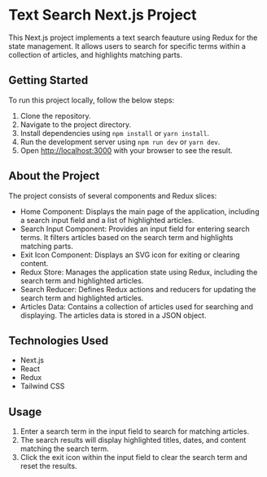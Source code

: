 # Text Search Next.js Project

This Next.js project implements a text search feauture using Redux for the state management.
It allows users to search for specific terms within a collection of articles, and highlights matching parts.

## Getting Started

To run this project locally, follow the below steps:

1. Clone the repository.
2. Navigate to the project directory.
3. Install dependencies using `npm install` or `yarn install`.
4. Run the development server using `npm run dev` or `yarn dev`.
5. Open [http://localhost:3000](http://localhost:3000) with your browser to see the result.

## About the Project

The project consists of several components and Redux slices:

- Home Component: Displays the main page of the application, including a search input field and a list of highlighted articles.
- Search Input Component: Provides an input field for entering search terms. It filters articles based on the search term and
  highlights matching parts.
- Exit Icon Component: Displays an SVG icon for exiting or clearing content.
- Redux Store: Manages the application state using Redux, including the search term and highlighted articles.
- Search Reducer: Defines Redux actions and reducers for updating the search term and highlighted articles.
- Articles Data: Contains a collection of articles used for searching and displaying. The articles data is stored in a JSON
  object.

## Technologies Used

- Next.js
- React
- Redux
- Tailwind CSS

## Usage

1. Enter a search term in the input field to search for matching articles.
2. The search results will display highlighted titles, dates, and content matching the search term.
3. Click the exit icon within the input field to clear the search term and reset the results.
